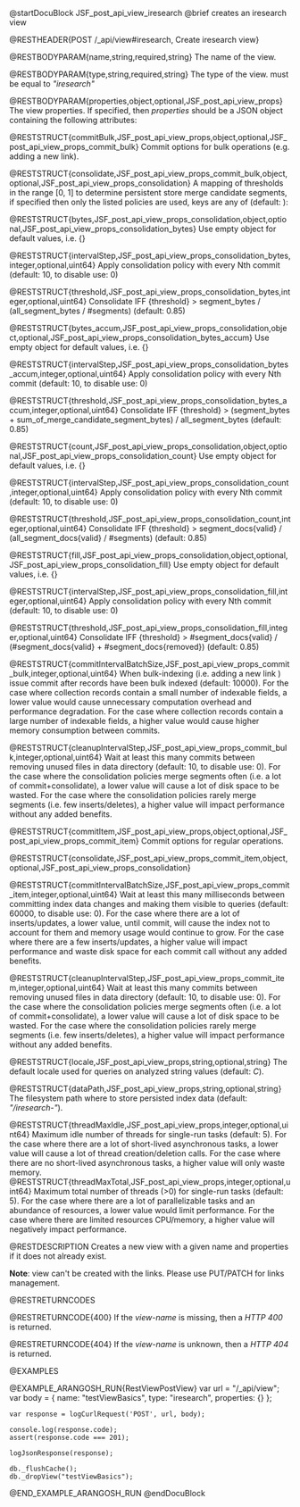
@startDocuBlock JSF_post_api_view_iresearch
@brief creates an iresearch view

@RESTHEADER{POST /_api/view#iresearch, Create iresearch view}

@RESTBODYPARAM{name,string,required,string}
The name of the view.

@RESTBODYPARAM{type,string,required,string}
The type of the view. must be equal to *"iresearch"*

@RESTBODYPARAM{properties,object,optional,JSF_post_api_view_props}
The view properties. If specified, then *properties*
should be a JSON object containing the following attributes:

@RESTSTRUCT{commitBulk,JSF_post_api_view_props,object,optional,JSF_post_api_view_props_commit_bulk}
Commit options for bulk operations (e.g. adding a new link).

@RESTSTRUCT{consolidate,JSF_post_api_view_props_commit_bulk,object,optional,JSF_post_api_view_props_consolidation}
A mapping of thresholds in the range [0, 1] to determine persistent store merge
candidate segments, if specified then only the listed policies are used, keys are any of (default: <none>):

@RESTSTRUCT{bytes,JSF_post_api_view_props_consolidation,object,optional,JSF_post_api_view_props_consolidation_bytes}
Use empty object for default values, i.e. {}

@RESTSTRUCT{intervalStep,JSF_post_api_view_props_consolidation_bytes,integer,optional,uint64}
Apply consolidation policy with every Nth commit (default: 10, to disable use: 0)

@RESTSTRUCT{threshold,JSF_post_api_view_props_consolidation_bytes,integer,optional,uint64}
Consolidate IFF {threshold} > segment_bytes / (all_segment_bytes / #segments) (default: 0.85)

@RESTSTRUCT{bytes_accum,JSF_post_api_view_props_consolidation,object,optional,JSF_post_api_view_props_consolidation_bytes_accum}
Use empty object for default values, i.e. {}

@RESTSTRUCT{intervalStep,JSF_post_api_view_props_consolidation_bytes_accum,integer,optional,uint64}
Apply consolidation policy with every Nth commit (default: 10, to disable use: 0)

@RESTSTRUCT{threshold,JSF_post_api_view_props_consolidation_bytes_accum,integer,optional,uint64}
Consolidate IFF {threshold} > (segment_bytes + sum_of_merge_candidate_segment_bytes) / all_segment_bytes (default: 0.85)

@RESTSTRUCT{count,JSF_post_api_view_props_consolidation,object,optional,JSF_post_api_view_props_consolidation_count}
Use empty object for default values, i.e. {}

@RESTSTRUCT{intervalStep,JSF_post_api_view_props_consolidation_count,integer,optional,uint64}
Apply consolidation policy with every Nth commit (default: 10, to disable use: 0)

@RESTSTRUCT{threshold,JSF_post_api_view_props_consolidation_count,integer,optional,uint64}
Consolidate IFF {threshold} > segment_docs{valid} / (all_segment_docs{valid} / #segments) (default: 0.85)

@RESTSTRUCT{fill,JSF_post_api_view_props_consolidation,object,optional,JSF_post_api_view_props_consolidation_fill}
Use empty object for default values, i.e. {}

@RESTSTRUCT{intervalStep,JSF_post_api_view_props_consolidation_fill,integer,optional,uint64}
Apply consolidation policy with every Nth commit (default: 10, to disable use: 0)

@RESTSTRUCT{threshold,JSF_post_api_view_props_consolidation_fill,integer,optional,uint64}
Consolidate IFF {threshold} > #segment_docs{valid} / (#segment_docs{valid} + #segment_docs{removed}) (default: 0.85)

@RESTSTRUCT{commitIntervalBatchSize,JSF_post_api_view_props_commit_bulk,integer,optional,uint64}
When bulk-indexing (i.e. adding a new link ) issue commit after <count>
records have been bulk indexed (default: 10000).
For the case where collection records contain a small number of indexable fields, a lower value would cause unnecessary
computation overhead and performance degradation.
For the case where collection records contain a large number of indexable fields, a higher value would cause higher memory
consumption between commits.

@RESTSTRUCT{cleanupIntervalStep,JSF_post_api_view_props_commit_bulk,integer,optional,uint64}
Wait at least this many commits between removing unused files in data directory (default: 10,
to disable use: 0).
For the case where the consolidation policies merge segments often (i.e. a lot of commit+consolidate), a lower value will cause a
lot of disk space to be wasted.
For the case where the consolidation policies rarely merge segments (i.e. few inserts/deletes), a higher value will impact
performance without any added benefits.

@RESTSTRUCT{commitItem,JSF_post_api_view_props,object,optional,JSF_post_api_view_props_commit_item}
Commit options for regular operations.

@RESTSTRUCT{consolidate,JSF_post_api_view_props_commit_item,object,optional,JSF_post_api_view_props_consolidation}

@RESTSTRUCT{commitIntervalBatchSize,JSF_post_api_view_props_commit_item,integer,optional,uint64}
Wait at least this many milliseconds between committing index data changes and
making them visible to queries (default: 60000, to disable use: 0).
For the case where there are a lot of inserts/updates, a lower value, until commit, will cause the index not to account for them and
memory usage would continue to grow.
For the case where there are a few inserts/updates, a higher value will impact performance and waste disk space for each
commit call without any added benefits.

@RESTSTRUCT{cleanupIntervalStep,JSF_post_api_view_props_commit_item,integer,optional,uint64}
Wait at least this many commits between removing unused files in data directory (default: 10, 
to disable use: 0).
For the case where the consolidation policies merge segments often (i.e. a lot of commit+consolidate), a lower value will cause a
lot of disk space to be wasted.
For the case where the consolidation policies rarely merge segments (i.e. few inserts/deletes), a higher value will impact
performance without any added benefits.

@RESTSTRUCT{locale,JSF_post_api_view_props,string,optional,string}
The default locale used for queries on analyzed string values (default: *C*).

@RESTSTRUCT{dataPath,JSF_post_api_view_props,string,optional,string}
The filesystem path where to store persisted index data (default: *"<ArangoDB database path>/iresearch-<index id>"*).

@RESTSTRUCT{threadMaxIdle,JSF_post_api_view_props,integer,optional,uint64}
Maximum idle number of threads for single-run tasks (default: 5).
For the case where there are a lot of short-lived asynchronous tasks, a lower value will cause a lot of thread creation/deletion calls.
For the case where there are no short-lived asynchronous tasks, a higher value will only waste memory.
@RESTSTRUCT{threadMaxTotal,JSF_post_api_view_props,integer,optional,uint64}
Maximum total number of threads (>0) for single-run tasks (default: 5).
For the case where there are a lot of parallelizable tasks and an abundance of resources, a lower value would limit performance.
For the case where there are limited resources CPU/memory, a higher value will negatively impact performance.

@RESTDESCRIPTION
Creates a new view with a given name and properties if it does not
already exist.

**Note**: view can't be created with the links. Please use PUT/PATCH
for links management.

@RESTRETURNCODES

@RESTRETURNCODE{400}
If the *view-name* is missing, then a *HTTP 400* is
returned.

@RESTRETURNCODE{404}
If the *view-name* is unknown, then a *HTTP 404* is returned.

@EXAMPLES

@EXAMPLE_ARANGOSH_RUN{RestViewPostView}
    var url = "/_api/view";
    var body = {
      name: "testViewBasics",
      type: "iresearch",
      properties: {}
    };

    var response = logCurlRequest('POST', url, body);

    console.log(response.code);
    assert(response.code === 201);

    logJsonResponse(response);

    db._flushCache();
    db._dropView("testViewBasics");
@END_EXAMPLE_ARANGOSH_RUN
@endDocuBlock

